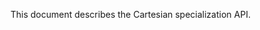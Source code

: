 This document describes the Cartesian specialization API.

<!-- vim: set tabstop=2 shiftwidth=2 expandtab fo=cqt tw=72 : -->
